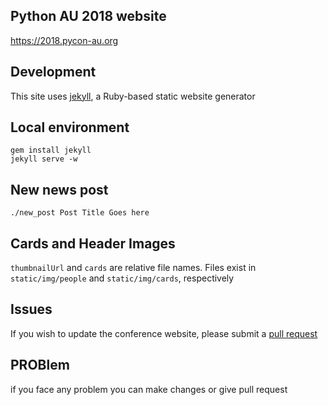 ## Python AU 2018 website

https://2018.pycon-au.org

## Development 

This site uses [jekyll](https://jekyllrb.com/), a Ruby-based static website generator

## Local environment

``` shell
gem install jekyll
jekyll serve -w
```

## New news post

```shell
./new_post Post Title Goes here
```

## Cards and Header Images

`thumbnailUrl` and `cards` are relative file names. Files exist in `static/img/people` and `static/img/cards`, respectively


## Issues

If you wish to update the conference website, please submit a [pull request](https://help.github.com/articles/about-pull-requests/)

## PROBlem

if you face any problem you can make changes or give pull request
